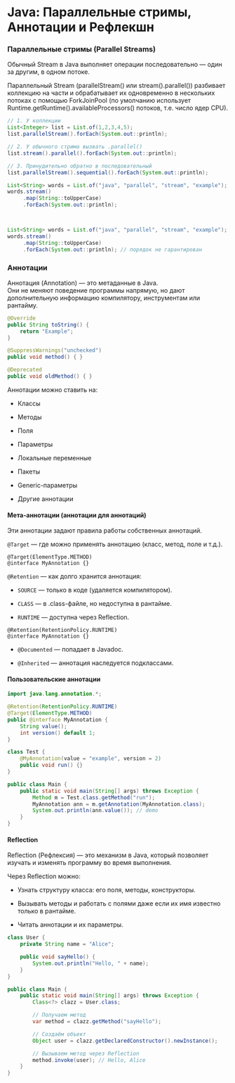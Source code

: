 # Java: Параллельные стримы, Аннотации и Рефлекшн

### Параллельные стримы (Parallel Streams)

Обычный Stream в Java выполняет операции последовательно — один за другим, в одном потоке.

Параллельный Stream (parallelStream() или stream().parallel()) разбивает коллекцию на части и обрабатывает их одновременно в нескольких потоках с помощью ForkJoinPool (по умолчанию использует Runtime.getRuntime().availableProcessors() потоков, т.е. число ядер CPU).

```java
// 1. У коллекции
List<Integer> list = List.of(1,2,3,4,5);
list.parallelStream().forEach(System.out::println);

// 2. У обычного стрима вызвать .parallel()
list.stream().parallel().forEach(System.out::println);

// 3. Принудительно обратно в последовательный
list.parallelStream().sequential().forEach(System.out::println);
```

```java
List<String> words = List.of("java", "parallel", "stream", "example");
words.stream()
     .map(String::toUpperCase)
     .forEach(System.out::println);



List<String> words = List.of("java", "parallel", "stream", "example");
words.stream()
     .map(String::toUpperCase)
     .forEach(System.out::println); // порядок не гарантирован
```

### Аннотации
Аннотация (Annotation) — это метаданные в Java.  
Они не меняют поведение программы напрямую, но дают дополнительную информацию компилятору, инструментам или рантайму.

```java
@Override
public String toString() {
    return "Example";
}

@SuppressWarnings("unchecked")
public void method() { }

@Deprecated
public void oldMethod() { }
```

Аннотации можно ставить на:

- Классы

- Методы

- Поля

- Параметры

- Локальные переменные

- Пакеты

- Generic-параметры

- Другие аннотации

#### Мета-аннотации (аннотации для аннотаций)

Эти аннотации задают правила работы собственных аннотаций.

`@Target` — где можно применять аннотацию (класс, метод, поле и т.д.).

```
@Target(ElementType.METHOD)
@interface MyAnnotation {}
```

`@Retention` — как долго хранится аннотация:

- `SOURCE` — только в коде (удаляется компилятором).

- `CLASS` — в .class-файле, но недоступна в рантайме.

- `RUNTIME` — доступна через Reflection.

```
@Retention(RetentionPolicy.RUNTIME)
@interface MyAnnotation {}
```

- `@Documented` — попадает в Javadoc.

- `@Inherited` — аннотация наследуется подклассами.

#### Пользовательские аннотации

```java
import java.lang.annotation.*;

@Retention(RetentionPolicy.RUNTIME)
@Target(ElementType.METHOD)
public @interface MyAnnotation {
    String value();
    int version() default 1;
}

class Test {
    @MyAnnotation(value = "example", version = 2)
    public void run() {}
}

public class Main {
    public static void main(String[] args) throws Exception {
        Method m = Test.class.getMethod("run");
        MyAnnotation ann = m.getAnnotation(MyAnnotation.class);
        System.out.println(ann.value()); // demo
    }
}
```

#### Reflection

Reflection (Рефлексия) — это механизм в Java, который позволяет изучать и изменять программу во время выполнения.

Через Reflection можно:

- Узнать структуру класса: его поля, методы, конструкторы.

- Вызывать методы и работать с полями даже если их имя известно только в рантайме.

- Читать аннотации и их параметры.

```java
class User {
    private String name = "Alice";

    public void sayHello() {
        System.out.println("Hello, " + name);
    }
}

public class Main {
    public static void main(String[] args) throws Exception {
        Class<?> clazz = User.class;

        // Получаем метод
        var method = clazz.getMethod("sayHello");

        // Создаём объект
        Object user = clazz.getDeclaredConstructor().newInstance();

        // Вызываем метод через Reflection
        method.invoke(user); // Hello, Alice
    }
}
```